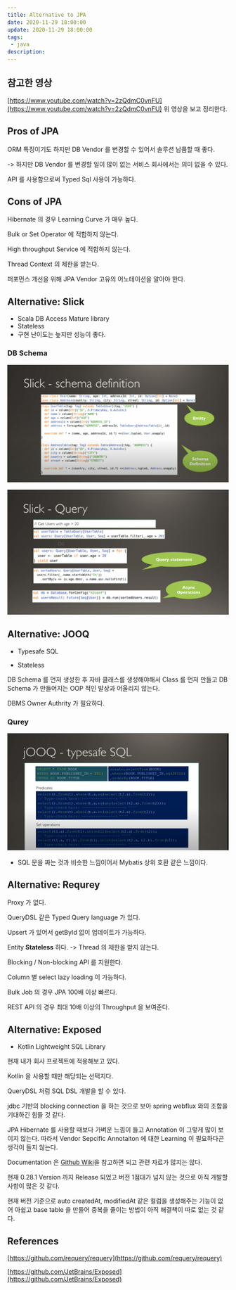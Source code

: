 ```yaml
---
title: Alternative to JPA
date: 2020-11-29 18:00:00
update: 2020-11-29 18:00:00
tags:
 - java
description:
---
```


## 참고한 영상

[https://www.youtube.com/watch?v=2zQdmC0vnFU](https://www.youtube.com/watch?v=2zQdmC0vnFU) 위 영상을 보고 정리한다.

## Pros of JPA

ORM 특징이기도 하지만 DB Vendor 를 변경할 수 있어서 솔루션 납품할 때 좋다.

-> 하지만 DB Vendor 를 변경할 일이 많이 없는 서비스 회사에서는 의미 없을 수 있다.

API 를 사용함으로써 Typed Sql 사용이 가능하다.

## Cons of JPA

Hibernate 의 경우 Learning Curve 가 매우 높다.

Bulk or Set Operator 에 적합하지 않는다.

High throughput Service 에 적합하지 않는다.

Thread Context 의 제한을 받는다.

퍼포먼스 개선을 위해 JPA Vendor 고유의 어노테이션을 알아야 한다.

## Alternative: Slick

- Scala DB Access Mature library
- Stateless
- 구현 난이도는 높지만 성능이 좋다.

### DB Schema

![](./images/Alternative-to-JPA-1.png)

![](./images/Alternative-to-JPA-2.png)

## Alternative: JOOQ

- Typesafe SQL

- Stateless

DB Schema 를 먼저 생성한 후 자바 클래스를 생성해야해서 Class 를 먼저 만들고 DB Schema 가 만들어지는 OOP 적인 발상과 어울리지 않는다.

DBMS Owner Authrity 가 필요하다.

### Qurey

![](./images/Alternative-to-JPA-3.png)

- SQL 문을 짜는 것과 비슷한 느낌이어서 Mybatis 상위 호환 같은 느낌이다.

## Alternative: Requrey

Proxy 가 없다.

QueryDSL 같은 Typed Query language 가 있다.

Upsert 가 있어서 getById 없이 업데이트가 가능하다.

Entity **Stateless** 하다. -> Thread 의 제한을 받지 않는다.

Blocking / Non-blocking API 를 지원한다.

Column 별 select lazy loading 이 가능하다.

Bulk Job 의 경우 JPA 100배 이상 빠르다.

REST API 의 경우 최대 10배 이상의 Throughput 을 보여준다.

## Alternative: Exposed

- Kotlin Lightweight SQL Library

현재 내가 회사 프로젝트에 적용해보고 있다.

Kotlin 을 사용할 때만 해당되는 선택지다.

QueryDSL 처럼 SQL DSL 개발을 할 수 있다.

jdbc 기반의 blocking connection 을 하는 것으로 보아 spring webflux 와의 조합을 기대하긴 힘들 것 같다.

JPA Hibernate 를 사용할 때보다 가벼운 느낌이 들고 Annotation 이 그렇게 많이 보이지 않는다. 따라서 Vendor Sepcific Annotaiton 에 대한 Learning 이 필요하다곤 생각이 들지 않는다.

Documentation 은 [Github Wiki](https://github.com/JetBrains/Exposed/wiki)을 참고하면 되고 관련 자료가 많지는 않다.

현재 0.28.1 Version 까지 Release 되었고 버전 1점대가 넘지 않는 것으로 아직 개발할 사항이 많은 것 같다.

현재 버전 기준으로 auto createdAt, modifiedAt 같은 컬럼을 생성해주는 기능이 없어 아쉽고 base table 을 만들어 중복을 줄이는 방법이 아직 해결책이 따로 없는 것 같다.

## References

[https://github.com/requery/requery](https://github.com/requery/requery)

[https://github.com/JetBrains/Exposed](https://github.com/JetBrains/Exposed)

